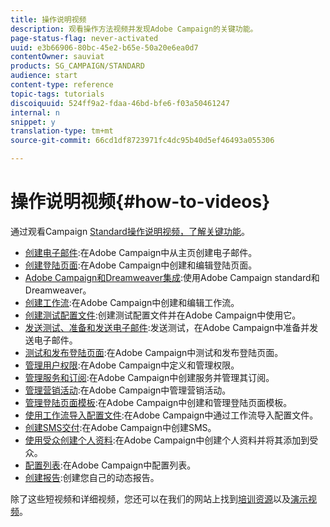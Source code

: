 ```yaml
---
title: 操作说明视频
description: 观看操作方法视频并发现Adobe Campaign的关键功能。
page-status-flag: never-activated
uuid: e3b66906-80bc-45e2-b65e-50a20e6ea0d7
contentOwner: sauviat
products: SG_CAMPAIGN/STANDARD
audience: start
content-type: reference
topic-tags: tutorials
discoiquuid: 524ff9a2-fdaa-46bd-bfe6-f03a50461247
internal: n
snippet: y
translation-type: tm+mt
source-git-commit: 66cd1df8723971fc4dc95b40d5ef46493a055306

---
```



# 操作说明视频{#how-to-videos}

通过观看Campaign [Standard操作说明视频，了解关键功能](https://helpx.adobe.com/campaign/kt/acs/index/acs-videos.html)。

* [创建电子邮件](https://video.tv.adobe.com/v/23721?captions=chi_hans):在Adobe Campaign中从主页创建电子邮件。
* [创建登陆页面](https://video.tv.adobe.com/v/24093?captions=chi_hans):在Adobe Campaign中创建和编辑登陆页面。
* [Adobe Campaign和Dreamweaver集成](https://video.tv.adobe.com/v/23121?captions=chi_hans):使用Adobe Campaign standard和Dreamweaver。
* [创建工作流](https://video.tv.adobe.com/v/23937?captions=chi_hans):在Adobe Campaign中创建和编辑工作流。
* [创建测试配置文件](https://video.tv.adobe.com/v/24094?captions=chi_hans):创建测试配置文件并在Adobe Campaign中使用它。
* [发送测试、准备和发送电子邮件](https://video.tv.adobe.com/v/24013/?captions=chi_hans):发送测试，在Adobe Campaign中准备并发送电子邮件。
* [测试和发布登陆页面](https://video.tv.adobe.com/v/24092?captions=chi_hans):在Adobe Campaign中测试和发布登陆页面。
* [管理用户权限](https://video.tv.adobe.com/v/24671?captions=chi_hans):在Adobe Campaign中定义和管理权限。
* [管理服务和订阅](https://video.tv.adobe.com/v/24673?captions=chi_hans):在Adobe Campaign中创建服务并管理其订阅。
* [管理营销活动](https://video.tv.adobe.com/v/24672?captions=chi_hans):在Adobe Campaign中管理营销活动。
* [管理登陆页面模板](https://video.tv.adobe.com/v/25200?captions=chi_hans):在Adobe Campaign中创建和管理登陆页面模板。
* [使用工作流导入配置文件](https://video.tv.adobe.com/v/24993?captions=chi_hans):在Adobe Campaign中通过工作流导入配置文件。
* [创建SMS交付](https://video.tv.adobe.com/v/25265?captions=chi_hans):在Adobe Campaign中创建SMS。
* [使用受众创建个人资料](https://video.tv.adobe.com/v/18463?captions=chi_hans):在Adobe Campaign中创建个人资料并将其添加到受众。
* [配置列表](https://video.tv.adobe.com/v/25288?captions=chi_hans):在Adobe Campaign中配置列表。
* [创建报告](https://video.tv.adobe.com/v/25264?captions=chi_hans):创建您自己的动态报告。

除了这些短视频和详细视频，您还可以在我们的网站上找到[培训资源](https://training.adobe.com/training/courses.html)以及[演示视频](http://www.adobe.com/training/video.html)。

